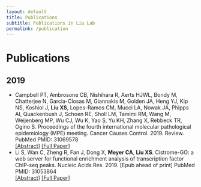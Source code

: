 ```yaml
---
layout: default
title: Publications
subtitle: Publications in Liu Lab
permalink: /publication
---
```


# Publications

## 2019
- Campbell PT, Ambrosone CB, Nishihara R, Aerts HJWL, Bondy M, Chatterjee N, Garcia-Closas M, Giannakis M, Golden JA, Heng YJ, Kip NS, Koshiol J, **Liu XS**, Lopes-Ramos CM, Mucci LA, Nowak JA, Phipps AI, Quackenbush J, Schoen RE, Sholl LM, Tamimi RM, Wang M, Weijenberg MP, Wu CJ, Wu K, Yao S, Yu KH, Zhang X, Rebbeck TR, Ogino S. Proceedings of the fourth international molecular pathological epidemiology (MPE) meeting. Cancer Causes Control. 2019. Review. PubMed PMID: 31069578 <br>
[[Abstract]](https://www.ncbi.nlm.nih.gov/pubmed/31069578)
[[Full Paper]](/resources/publications/Campbell_CCC_2019.pdf)
- Li S, Wan C, Zheng R, Fan J, Dong X, **Meyer CA**, **Liu XS**. Cistrome-GO: a web server for functional enrichment analysis of transcription factor ChIP-seq peaks. Nucleic Acids Res. 2019. [Epub ahead of print] PubMed PMID: 31053864 <br>
[[Abstract]](https://www.ncbi.nlm.nih.gov/pubmed/31053864)
[[Full Paper]](/resources/publications/Li_OxfordPress_2019.pdf)